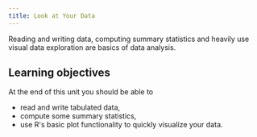 ```yaml
---
title: Look at Your Data
---
```


Reading and writing data, computing summary statistics and heavily use visual data exploration are basics of data analysis.

<!--more-->

## Learning objectives
At the end of this unit you should be able to
* read and write tabulated data,
* compute some summary statistics, 
* use R's basic plot functionality to quickly visualize your data.


